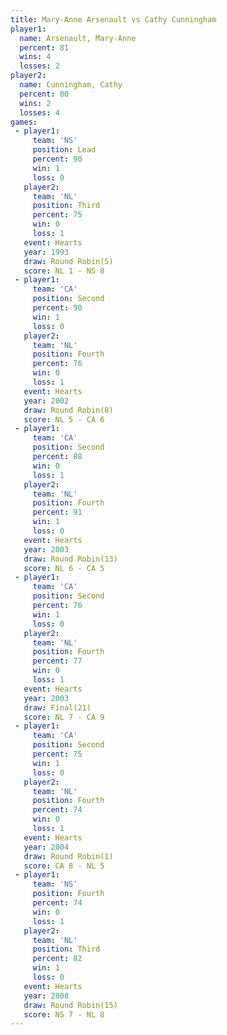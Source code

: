 ```yaml
---
title: Mary-Anne Arsenault vs Cathy Cunningham
player1:                    
  name: Arsenault, Mary-Anne
  percent: 81               
  wins: 4                   
  losses: 2                 
player2:                    
  name: Cunningham, Cathy   
  percent: 80               
  wins: 2                   
  losses: 4                 
games:
 - player1:        
     team: 'NS'    
     position: Lead
     percent: 90   
     win: 1        
     loss: 0       
   player2:         
     team: 'NL'     
     position: Third
     percent: 75    
     win: 0         
     loss: 1        
   event: Hearts       
   year: 1993          
   draw: Round Robin(5)
   score: NL 1 - NS 8  
 - player1:          
     team: 'CA'      
     position: Second
     percent: 90     
     win: 1          
     loss: 0         
   player2:          
     team: 'NL'      
     position: Fourth
     percent: 76     
     win: 0          
     loss: 1         
   event: Hearts       
   year: 2002          
   draw: Round Robin(8)
   score: NL 5 - CA 6  
 - player1:          
     team: 'CA'      
     position: Second
     percent: 88     
     win: 0          
     loss: 1         
   player2:          
     team: 'NL'      
     position: Fourth
     percent: 91     
     win: 1          
     loss: 0         
   event: Hearts        
   year: 2003           
   draw: Round Robin(13)
   score: NL 6 - CA 5   
 - player1:          
     team: 'CA'      
     position: Second
     percent: 76     
     win: 1          
     loss: 0         
   player2:          
     team: 'NL'      
     position: Fourth
     percent: 77     
     win: 0          
     loss: 1         
   event: Hearts     
   year: 2003        
   draw: Final(21)   
   score: NL 7 - CA 9
 - player1:          
     team: 'CA'      
     position: Second
     percent: 75     
     win: 1          
     loss: 0         
   player2:          
     team: 'NL'      
     position: Fourth
     percent: 74     
     win: 0          
     loss: 1         
   event: Hearts       
   year: 2004          
   draw: Round Robin(1)
   score: CA 8 - NL 5  
 - player1:          
     team: 'NS'      
     position: Fourth
     percent: 74     
     win: 0          
     loss: 1         
   player2:         
     team: 'NL'     
     position: Third
     percent: 82    
     win: 1         
     loss: 0        
   event: Hearts        
   year: 2008           
   draw: Round Robin(15)
   score: NS 7 - NL 8   
---
```


